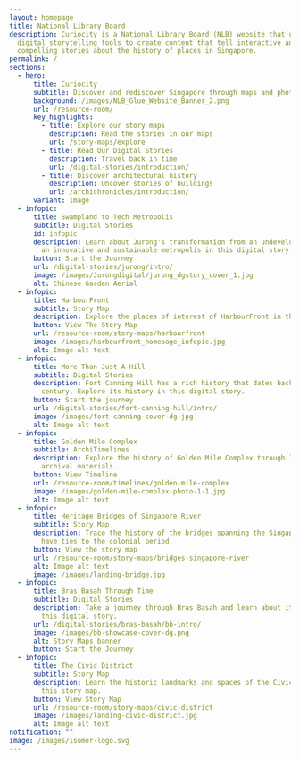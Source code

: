 ```yaml
---
layout: homepage
title: National Library Board
description: Curiocity is a National Library Board (NLB) website that uses
  digital storytelling tools to create content that tell interactive and
  compelling stories about the history of places in Singapore.
permalink: /
sections:
  - hero:
      title: Curiocity
      subtitle: Discover and rediscover Singapore through maps and photographs
      background: /images/NLB_Glue_Website_Banner_2.png
      url: /resource-room/
      key_highlights:
        - title: Explore our story maps
          description: Read the stories in our maps
          url: /story-maps/explore
        - title: Read Our Digital Stories
          description: Travel back in time
          url: /digital-stories/introduction/
        - title: Discover architectural history
          description: Uncover stories of buildings
          url: /archichronicles/introduction/
      variant: image
  - infopic:
      title: Swampland to Tech Metropolis
      subtitle: Digital Stories
      id: infopic
      description: Learn about Jurong's transformation from an undeveloped region to
        an innovative and sustainable metropolis in this digital story.
      button: Start the Journey
      url: /digital-stories/jurong/intro/
      image: /images/Jurongdigital/jurong_dgstory_cover_1.jpg
      alt: Chinese Garden Aerial
  - infopic:
      title: HarbourFront
      subtitle: Story Map
      description: Explore the places of interest of HarbourFront in this story map.
      button: View The Story Map
      url: /resource-room/story-maps/harbourfront
      image: /images/harbourfront_homepage_infopic.jpg
      alt: Image alt text
  - infopic:
      title: More Than Just A Hill
      subtitle: Digital Stories
      description: Fort Canning Hill has a rich history that dates back to the 14th
        century. Explore its history in this digital story.
      button: Start the journey
      url: /digital-stories/fort-canning-hill/intro/
      image: /images/fort-canning-cover-dg.jpg
      alt: Image alt text
  - infopic:
      title: Golden Mile Complex
      subtitle: ArchiTimelines
      description: Explore the history of Golden Mile Complex through library and
        archival materials.
      button: View Timeline
      url: /resource-room/timelines/golden-mile-complex
      image: /images/golden-mile-complex-photo-1-1.jpg
      alt: Image alt text
  - infopic:
      title: Heritage Bridges of Singapore River
      subtitle: Story Map
      description: Trace the history of the bridges spanning the Singapore River that
        have ties to the colonial period.
      button: View the story map
      url: /resource-room/story-maps/bridges-singapore-river
      alt: Image alt text
      image: /images/landing-bridge.jpg
  - infopic:
      title: Bras Basah Through Time
      subtitle: Digital Stories
      description: Take a journey through Bras Basah and learn about its history in
        this digital story.
      url: /digital-stories/bras-basah/bb-intro/
      image: /images/bb-showcase-cover-dg.png
      alt: Story Maps banner
      button: Start the Journey
  - infopic:
      title: The Civic District
      subtitle: Story Map
      description: Learn the historic landmarks and spaces of the Civic District in
        this story map.
      button: View Story Map
      url: /resource-room/story-maps/civic-district
      image: /images/landing-civic-district.jpg
      alt: Image alt text
notification: ""
image: /images/isomer-logo.svg
---
```

